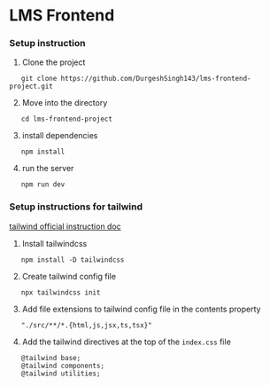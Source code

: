 # LMS Frontend

### Setup instruction

1. Clone the project
```
   git clone https://github.com/DurgeshSingh143/lms-frontend-project.git
```

2. Move into the directory
```
   cd lms-frontend-project
```

3. install dependencies
```
   npm install
```

4. run the server
```
   npm run dev
```

### Setup instructions for tailwind
[tailwind official instruction doc](https://tailwindcss.com/docs/installation)

1.  Install tailwindcss
```
   npm install -D tailwindcss
```

2. Create tailwind config file
```
   npx tailwindcss init
```

3. Add file extensions to tailwind config file in the contents property
```
   "./src/**/*.{html,js,jsx,ts,tsx}"
```

4. Add the tailwind directives at the top of the `index.css` file
```
   @tailwind base;
   @tailwind components;
   @tailwind utilities;
```